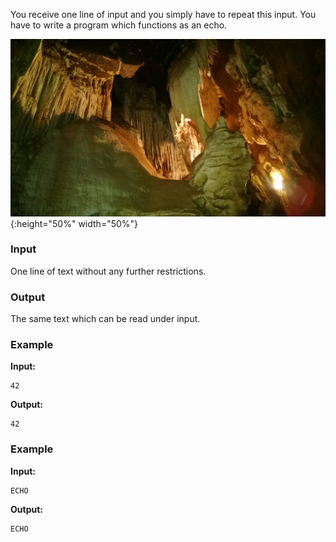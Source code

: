 You receive one line of input and you simply have to repeat this input. You have to write a program which functions as an echo.

![echo cave](media/Echo_Caves.jpg){:height="50%" width="50%"}

### Input

One line of text without any further restrictions.

### Output

The same text which can be read under input.

### Example

**Input:**

    42

**Output:**

    42

### Example

**Input:**

    ECHO

**Output:**

    ECHO